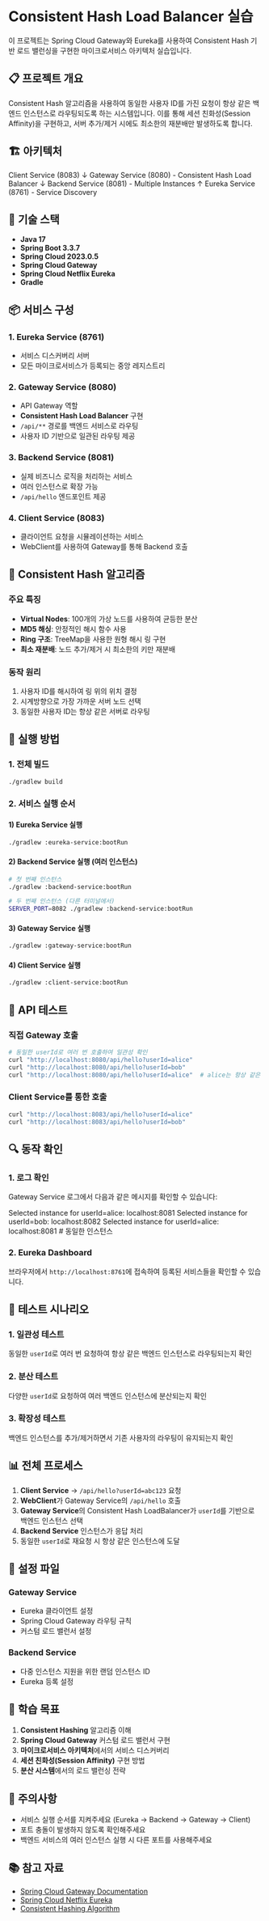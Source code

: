 # Consistent Hash Load Balancer 실습

이 프로젝트는 Spring Cloud Gateway와 Eureka를 사용하여 Consistent Hash 기반 로드 밸런싱을 구현한 마이크로서비스 아키텍처 실습입니다.

## 📋 프로젝트 개요

Consistent Hash 알고리즘을 사용하여 동일한 사용자 ID를 가진 요청이 항상 같은 백엔드 인스턴스로 라우팅되도록 하는 시스템입니다. 이를 통해 세션 친화성(Session Affinity)을 구현하고, 서버 추가/제거 시에도 최소한의 재분배만 발생하도록 합니다.

## 🏗️ 아키텍처

Client Service (8083)
↓
Gateway Service (8080) - Consistent Hash Load Balancer
↓
Backend Service (8081) - Multiple Instances
↑
Eureka Service (8761) - Service Discovery


## 🔧 기술 스택

- **Java 17**
- **Spring Boot 3.3.7**
- **Spring Cloud 2023.0.5**
- **Spring Cloud Gateway**
- **Spring Cloud Netflix Eureka**
- **Gradle**

## 📦 서비스 구성

### 1. Eureka Service (8761)
- 서비스 디스커버리 서버
- 모든 마이크로서비스가 등록되는 중앙 레지스트리

### 2. Gateway Service (8080)
- API Gateway 역할
- **Consistent Hash Load Balancer** 구현
- `/api/**` 경로를 백엔드 서비스로 라우팅
- 사용자 ID 기반으로 일관된 라우팅 제공

### 3. Backend Service (8081)
- 실제 비즈니스 로직을 처리하는 서비스
- 여러 인스턴스로 확장 가능
- `/api/hello` 엔드포인트 제공

### 4. Client Service (8083)
- 클라이언트 요청을 시뮬레이션하는 서비스
- WebClient를 사용하여 Gateway를 통해 Backend 호출

## 🔄 Consistent Hash 알고리즘

### 주요 특징
- **Virtual Nodes**: 100개의 가상 노드를 사용하여 균등한 분산
- **MD5 해싱**: 안정적인 해시 함수 사용
- **Ring 구조**: TreeMap을 사용한 원형 해시 링 구현
- **최소 재분배**: 노드 추가/제거 시 최소한의 키만 재분배

### 동작 원리
1. 사용자 ID를 해시하여 링 위의 위치 결정
2. 시계방향으로 가장 가까운 서버 노드 선택
3. 동일한 사용자 ID는 항상 같은 서버로 라우팅

## 🚀 실행 방법

### 1. 전체 빌드
```bash
./gradlew build
```

### 2. 서비스 실행 순서

#### 1) Eureka Service 실행
```bash
./gradlew :eureka-service:bootRun
```

#### 2) Backend Service 실행 (여러 인스턴스)
```bash
# 첫 번째 인스턴스
./gradlew :backend-service:bootRun

# 두 번째 인스턴스 (다른 터미널에서)
SERVER_PORT=8082 ./gradlew :backend-service:bootRun
```

#### 3) Gateway Service 실행
```bash
./gradlew :gateway-service:bootRun
```

#### 4) Client Service 실행
```bash
./gradlew :client-service:bootRun
```

## 📝 API 테스트

### 직접 Gateway 호출
```bash
# 동일한 userId로 여러 번 호출하여 일관성 확인
curl "http://localhost:8080/api/hello?userId=alice"
curl "http://localhost:8080/api/hello?userId=bob"
curl "http://localhost:8080/api/hello?userId=alice"  # alice는 항상 같은 인스턴스
```

### Client Service를 통한 호출
```bash
curl "http://localhost:8083/api/hello?userId=alice"
curl "http://localhost:8083/api/hello?userId=bob"
```

## 🔍 동작 확인

### 1. 로그 확인
Gateway Service 로그에서 다음과 같은 메시지를 확인할 수 있습니다:

Selected instance for userId=alice: localhost:8081
Selected instance for userId=bob: localhost:8082
Selected instance for userId=alice: localhost:8081 # 동일한 인스턴스


### 2. Eureka Dashboard
브라우저에서 `http://localhost:8761`에 접속하여 등록된 서비스들을 확인할 수 있습니다.

## 🧪 테스트 시나리오

### 1. 일관성 테스트
동일한 `userId`로 여러 번 요청하여 항상 같은 백엔드 인스턴스로 라우팅되는지 확인

### 2. 분산 테스트
다양한 `userId`로 요청하여 여러 백엔드 인스턴스에 분산되는지 확인

### 3. 확장성 테스트
백엔드 인스턴스를 추가/제거하면서 기존 사용자의 라우팅이 유지되는지 확인

## 📊 전체 프로세스

1. **Client Service** → `/api/hello?userId=abc123` 요청
2. **WebClient**가 Gateway Service의 `/api/hello` 호출
3. **Gateway Service**의 Consistent Hash LoadBalancer가 `userId`를 기반으로 백엔드 인스턴스 선택
4. **Backend Service** 인스턴스가 응답 처리
5. 동일한 `userId`로 재요청 시 항상 같은 인스턴스에 도달

## 🔧 설정 파일

### Gateway Service
- Eureka 클라이언트 설정
- Spring Cloud Gateway 라우팅 규칙
- 커스텀 로드 밸런서 설정

### Backend Service
- 다중 인스턴스 지원을 위한 랜덤 인스턴스 ID
- Eureka 등록 설정

## 🎯 학습 목표

1. **Consistent Hashing** 알고리즘 이해
2. **Spring Cloud Gateway** 커스텀 로드 밸런서 구현
3. **마이크로서비스 아키텍처**에서의 서비스 디스커버리
4. **세션 친화성(Session Affinity)** 구현 방법
5. **분산 시스템**에서의 로드 밸런싱 전략

## 🚨 주의사항

- 서비스 실행 순서를 지켜주세요 (Eureka → Backend → Gateway → Client)
- 포트 충돌이 발생하지 않도록 확인해주세요
- 백엔드 서비스의 여러 인스턴스 실행 시 다른 포트를 사용해주세요

## 📚 참고 자료

- [Spring Cloud Gateway Documentation](https://spring.io/projects/spring-cloud-gateway)
- [Spring Cloud Netflix Eureka](https://spring.io/projects/spring-cloud-netflix)
- [Consistent Hashing Algorithm](https://en.wikipedia.org/wiki/Consistent_hashing)
